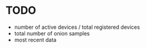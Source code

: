 # TODO

- number of active devices / total registered devices
- total number of onion samples
- most recent data
